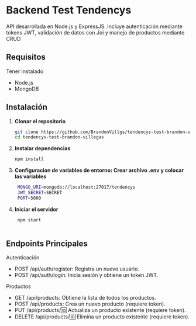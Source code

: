 # Backend Test Tendencys

API desarrollada en Node.js y ExpressJS. Incluye autenticación mediante tokens JWT, validación de datos con Joi y manejo de productos mediante CRUD

## **Requisitos**
Tener instalado
- Node.js
- MongoDB

## **Instalación**

1. **Clonar el repositorio**
   ```bash
   git clone https://github.com/BrandonVillgs/tendencys-test-brandon-villegas.git
   cd tendencys-test-brandon-villegas

2. **Instalar dependencias**
   ```bash
   npm install
   
3. **Configuracion de variables de entorno: Crear archivo .env y colocar las variables**
   ```bash
    MONGO_URI=mongodb://localhost:27017/tendencys
    JWT_SECRET=SECRET
    PORT=5000

4. **Iniciar el servidor**
   ```bash
    npm start
    
## **Endpoints Principales**
Autenticación
- POST /api/auth/register: Registra un nuevo usuario.
- POST /api/auth/login: Inicia sesión y obtiene un token JWT.

Productos
- GET /api/products: Obtiene la lista de todos los productos.
- POST /api/products: Crea un nuevo producto (requiere token).
- PUT /api/products/:id: Actualiza un producto existente (requiere token).
- DELETE /api/products/:id: Elimina un producto existente (requiere token).
